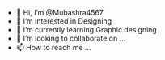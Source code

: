 - 👋 Hi, I’m @Mubashra4567
- 👀 I’m interested in Designing
- 🌱 I’m currently learning Graphic designing
- 💞️ I’m looking to collaborate on ...
- 📫 How to reach me ...

<!---
Mubashra4567/Mubashra4567 is a ✨ special ✨ repository because its `README.md` (this file) appears on your GitHub profile.
You can click the Preview link to take a look at your changes.
--->
